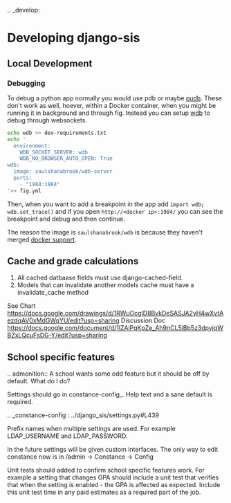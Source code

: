.. _develop:

Developing django-sis
=====================

## Local Development
### Debugging
To debug a python app normally you would use pdb or maybe [pudb](https://pypi.python.org/pypi/pudb). These don't work
as well, hoever, within a Docker container, when you might be running it in background and through fig. Instead you can setup [wdb](https://github.com/Kozea/wdb) to debug through websockets.

```bash
echo wdb >> dev-requirements.txt
echo '
  environment:
    WDB_SOCKET_SERVER: wdb
    WDB_NO_BROWSER_AUTO_OPEN: True
wdb:
  image: saulshanabrook/wdb-server
  ports:
    - "1984:1984"
'>> fig.yml
```

Then, when you want to add a breakpoint in the app add `import wdb; wdb.set_trace()` and if you open `http://<docker ip>:1984/` you can see the breakpoint and debug and then continue.

The reason the image is `saulshanabrook/wdb` is because they haven't merged
[docker support](https://github.com/Kozea/wdb/pull/36).

Cache and grade calculations
----------------------------

1. All cached datbaase fields must use django-cached-field.
2. Models that can invalidate another models cache must have a invalidate_cache method

See Chart https://docs.google.com/drawings/d/1RWuOcglD8BvkDeSASJA2yH4wXvtAezdqAV0xMdGWqYU/edit?usp=sharing
Discussion Doc https://docs.google.com/document/d/1lZAiPqKpZe_Ah9nCL5iBb5z3dpvjqWBZxLQcuFsDG-Y/edit?usp=sharing


School specific features
-------------------------

.. admonition:: A school wants some odd feature but it should be off by default. What do I do?

Settings should go in constance-config_. Help text and a sane default is required. 

.. _constance-config : ../django_sis/settings.py#L439

Prefix names when multiple settings are used. For example LDAP_USERNAME and LDAP_PASSWORD.

In the future settings will be given custom interfaces. The only way to edit constance now is in 
/admin -> Constance -> Config

Unit tests should added to confirm school specific features work. For example a setting that changes GPA should
include a unit test that verifies that when the setting is enabled - the GPA is affected as expected. Include this
unit test time in any paid estimates as a required part of the job.
